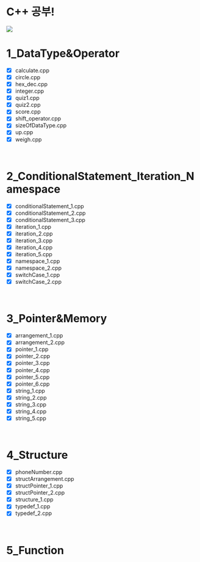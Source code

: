 # C++ 공부!

<img src="https://images.unsplash.com/photo-1517694712202-14dd9538aa97?ixlib=rb-1.2.1&ixid=eyJhcHBfaWQiOjEyMDd9&auto=format&fit=crop&w=1050&q=80">

# 1_DataType&Operator

- [x] calculate.cpp
- [x] circle.cpp
- [x] hex_dec.cpp
- [x] integer.cpp
- [x] quiz1.cpp
- [x] quiz2.cpp
- [x] score.cpp
- [x] shift_operator.cpp
- [x] sizeOfDataType.cpp
- [x] up.cpp
- [x] weigh.cpp

<br>

# 2_ConditionalStatement_Iteration_Namespace

- [x] conditionalStatement_1.cpp
- [x] conditionalStatement_2.cpp
- [x] conditionalStatement_3.cpp
- [x] iteration_1.cpp
- [x] iteration_2.cpp
- [x] iteration_3.cpp
- [x] iteration_4.cpp
- [x] iteration_5.cpp
- [x] namespace_1.cpp
- [x] namespace_2.cpp
- [x] switchCase_1.cpp
- [x] switchCase_2.cpp

<br>

# 3_Pointer&Memory

- [x] arrangement_1.cpp
- [x] arrangement_2.cpp
- [x] pointer_1.cpp
- [x] pointer_2.cpp
- [x] pointer_3.cpp
- [x] pointer_4.cpp
- [x] pointer_5.cpp
- [x] pointer_6.cpp
- [x] string_1.cpp
- [x] string_2.cpp
- [x] string_3.cpp
- [x] string_4.cpp
- [x] string_5.cpp

<br>

# 4_Structure

- [x] phoneNumber.cpp
- [x] structArrangement.cpp
- [x] structPointer_1.cpp
- [x] structPointer_2.cpp
- [x] structure_1.cpp
- [x] typedef_1.cpp
- [x] typedef_2.cpp

<br>

# 5_Function
